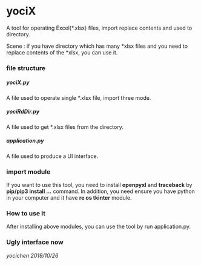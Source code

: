 # yociX
A tool for operating Excel(*.xlsx) files, import replace contents and used to directory.
  
Scene : if you have directory which has many *xlsx files and you need to replace contents of the *xlsx, you can use it.

### file structure
##### yociX.py
A file used to operate single *.xlsx file, import three mode.

##### yociRdDir.py
A file used to get *.xlsx files from the directory.

##### application.py
A file used to produce a UI interface.

### import module
If you want to use this tool, you need to install **openpyxl** and **traceback** by **pip/pip3 install ...** command.
In addition, you need ensure you have python in your computer and it have **re os tkinter** module.

### How to use it
After installing above modules, you can use the tool by run application.py.

### Ugly interface now


*yocichen 2019/10/26*
